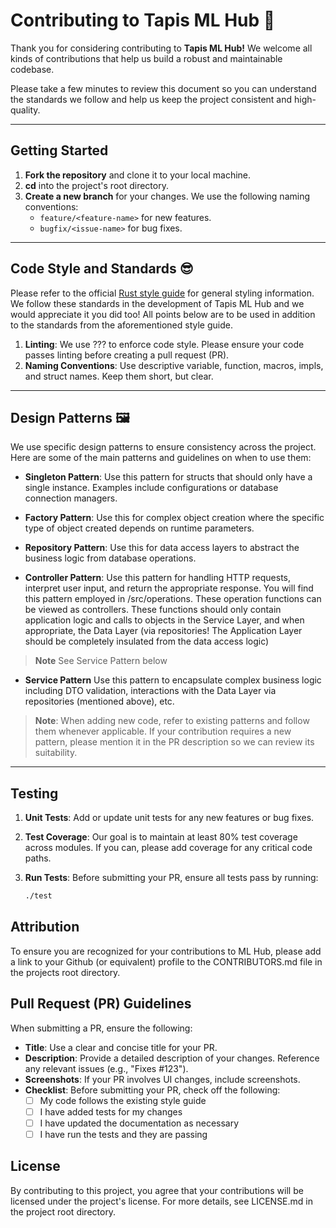 
# Contributing to Tapis ML Hub 🤠

Thank you for considering contributing to **Tapis ML Hub!** We welcome all kinds of contributions that help us build a robust and maintainable codebase.

Please take a few minutes to review this document so you can understand the standards we follow and help us keep the project consistent and high-quality.

---

## Getting Started

1. **Fork the repository** and clone it to your local machine.
2. **cd** into the project's root directory.
3. **Create a new branch** for your changes. We use the following naming conventions:
   - `feature/<feature-name>` for new features.
   - `bugfix/<issue-name>` for bug fixes.

---

## Code Style and Standards 😎

Please refer to the official [Rust style guide](https://doc.rust-lang.org/nightly/style-guide/) for general styling information. We follow these standards in the development of Tapis ML Hub and we would appreciate it you did too! All points below are to be used in addition to the standards from the aforementioned style guide.

1. **Linting**: We use ??? to enforce code style. Please ensure your code passes linting before creating a pull request (PR).
2. **Naming Conventions**: Use descriptive variable, function, macros, impls, and struct names. Keep them short, but clear.

---

## Design Patterns 🖼️

We use specific design patterns to ensure consistency across the project. Here are some of the main patterns and guidelines on when to use them:

- **Singleton Pattern**: Use this pattern for structs that should only have a single instance. Examples include configurations or database connection managers.
  
- **Factory Pattern**: Use this for complex object creation where the specific type of object created depends on runtime parameters.

- **Repository Pattern**: Use this for data access layers to abstract the business logic from database operations.

- **Controller Pattern**: Use this pattern for handling HTTP requests, interpret user input, and return the appropriate response. You will find this pattern employed in <service>/src/operations. These operation functions can be viewed as controllers. These functions should only contain application logic and calls to objects in the Service Layer, and when appropriate, the Data Layer (via repositories! The Application Layer should be completely insulated from the data access logic)

> **Note** See Service Pattern below

- **Service Pattern** Use this pattern to encapsulate complex business logic including DTO validation, interactions with the Data Layer via repositories (mentioned above), etc.

> **Note**: When adding new code, refer to existing patterns and follow them whenever applicable. If your contribution requires a new pattern, please mention it in the PR description so we can review its suitability.

---

## Testing

1. **Unit Tests**: Add or update unit tests for any new features or bug fixes.
2. **Test Coverage**: Our goal is to maintain at least 80% test coverage across modules. If you can, please add coverage for any critical code paths.
3. **Run Tests**: Before submitting your PR, ensure all tests pass by running:

   ```bash
   ./test

## Attribution

To ensure you are recognized for your contributions to ML Hub, please add a link to your Github (or equivalent) profile to the CONTRIBUTORS.md file in the projects root directory.

## Pull Request (PR) Guidelines

When submitting a PR, ensure the following:
- **Title**: Use a clear and concise title for your PR.
- **Description**: Provide a detailed description of your changes. Reference any relevant issues (e.g., "Fixes #123").
- **Screenshots**: If your PR involves UI changes, include screenshots.
- **Checklist**: Before submitting your PR, check off the following:
   - [ ] My code follows the existing style guide
   - [ ] I have added tests for my changes
   - [ ] I have updated the documentation as necessary
   - [ ] I have run the tests and they are passing

## License

By contributing to this project, you agree that your contributions will be licensed under the project's license. For more details, see LICENSE.md in the project root directory.

   
